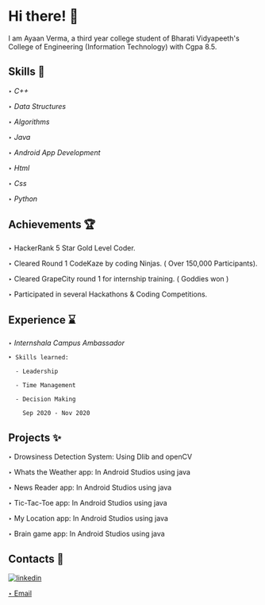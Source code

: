 
# Hi there! 👋

I am Ayaan Verma, a third year college student of Bharati Vidyapeeth's College of Engineering (Information Technology) with Cgpa 8.5.


## Skills 🌟
‣ *C++*

‣ *Data Structures*

‣ *Algorithms*

‣ *Java*

‣ *Android App Development*

‣ *Html*

‣ *Css*

‣ *Python*


## Achievements 🏆
‣ HackerRank 5 Star Gold Level Coder. 

‣ Cleared Round 1 CodeKaze by coding Ninjas. ( Over 150,000 Participants).

‣ Cleared GrapeCity round 1 for internship training. ( Goddies won )

‣ Participated in several Hackathons & Coding Competitions.
## Experience ⌛
‣ *Internshala Campus Ambassador*

    ‣ Skills learned:
   
      - Leadership
    
      - Time Management
    
      - Decision Making
      
        Sep 2020 - Nov 2020


## Projects ✨
‣ Drowsiness Detection System: Using Dlib and openCV

‣ Whats the Weather app: In Android Studios using java

‣ News Reader app: In Android Studios using java

‣ Tic-Tac-Toe app: In Android Studios using java

‣ My Location app: In Android Studios using java

‣ Brain game app: In Android Studios using java


## Contacts 🤝
[![linkedin](https://img.shields.io/badge/linkedin-0A66C2?style=for-the-badge&logo=linkedin&logoColor=white)](https://www.linkedin.com/in/ayaan-verma-75a306186/)

[‣ Email](https://mail.google.com/mail/u/0/?tab=rm&ogbl#inbox?compose=CllgCJvlqLkKgJmPjWlqmTZDlTcsfzLVDbBhXvFrnPSZhsxGBbsMgsRbrmvkjTgQnmPxDNrMcxq)
